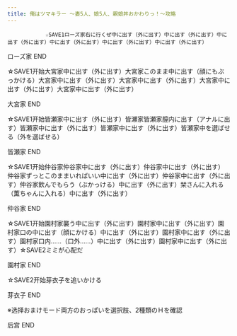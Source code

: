 ```yaml
---
title: 俺はツマキラー ～妻5人、娘5人、親娘丼おかわりっ！～攻略
---
```


                ☆SAVE1ローズ家右に行くぜ中に出す（外に出す）中に出す（外に出す）中に出す（外に出す）中に出す（外に出す）中に出す（外に出す）中に出す（外に出す）

ローズ家 END

☆SAVE1开始大宮家中に出す（外に出す）大宮家このまま中に出す（顔にもぶっかける）大宮家中に出す（外に出す）大宮家中に出す（外に出す）大宮家中に出す（外に出す）大宮家中に出す（外に出す）

大宮家 END

☆SAVE1开始皆瀬家中に出す（外に出す）皆瀬家皆瀬家膣内に出す（アナルに出す）皆瀬家中に出す（外に出す）皆瀬家中に出す（外に出す）皆瀬家中を選ばせる（外を選ばせる）

皆瀬家 END

☆SAVE1开始仲谷家仲谷家中に出す（外に出す）仲谷家中に出す（外に出す）仲谷家ずっとこのままいればいい中に出す（外に出す）仲谷家中に出す（外に出す）仲谷家飲んでもらう（ぶかっける）中に出す（外に出す）栞さんに入れる（薫ちゃんに入れる）中に出す（外に出す）

仲谷家 END

☆SAVE1开始園村家襲う中に出す（外に出す）園村家中に出す（外に出す）園村家口の中に出す（顔にかける）中に出す（外に出す）園村家中に出す（外に出す）園村家口内……（口外……）中に出す（外に出す）園村家中に出す（外に出す）☆SAVE2ミミが心配だ

園村家 END

☆SAVE2开始芽衣子を追いかける

芽衣子 END

※选择おまけモード両方のおっぱいを選択肢、2種類のＨを確認

后宫 END
              
